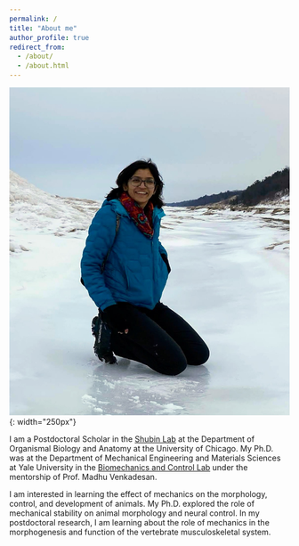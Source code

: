 ```yaml
---
permalink: /
title: "About me"
author_profile: true
redirect_from: 
  - /about/
  - /about.html
---
```


<!-- # You don't need to edit this file, it's empty on purpose.
# Edit theme's home layout instead if you wanna make some changes
# See: https://jekyllrb.com/docs/themes/#overriding-theme-defaults
# layout: page

<!-- Life conundrum 1: I am a graduate student who wishes that graduate school never ended. 

<!-- Life conundrum 2: I find both mathematical equations and biological experiments beautiful.  --> 

<!-- “It is not necessary to accept everything as true, one must only accept it as necessary” -->

<!-- <img style="float: left;" src="images/photo.jpg" width="150">&nbsp;&nbsp;&nbsp;&nbsp; -->

![myimg](docs/assets/images/photo_ice.png){: width="250px"}

I am a Postdoctoral Scholar in the [Shubin Lab](shubinlab.uchicago.edu) at the Department of Organismal Biology and Anatomy at the University of Chicago. My Ph.D. was at the Department of Mechanical Engineering and Materials Sciences at Yale University in the [Biomechanics and Control Lab](mvlab.yale.edu) under the mentorship of Prof. Madhu Venkadesan. 

I am interested in learning the effect of mechanics on the morphology, control, and development of animals. My Ph.D. explored the role of mechanical stability on animal morphology and neural control. In my postdoctoral research, I am learning about the role of mechanics in the morphogenesis and function of the vertebrate musculoskeletal system. 

<!-- [Other website](https://campuspress.yale.edu/nsharma/) -->

<script src="http://code.jquery.com/jquery-1.4.2.min.js"></script> <script> var x = document.getElementsByClassName("site-footer-credits"); setTimeout(() => { x[0].remove(); }, 10); </script>

